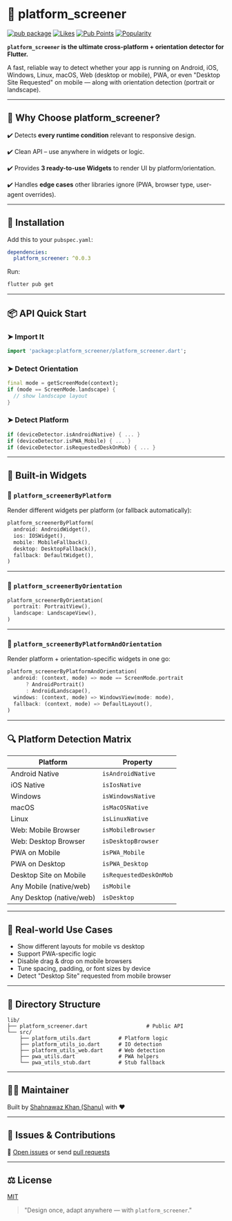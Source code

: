 # 📱 platform_screener


[![pub package](https://img.shields.io/pub/v/platform_screener.svg?logo=dart)](https://pub.dev/packages/platform_screener)
[![Likes](https://img.shields.io/pub/likes/platform_screener?logo=dart)](https://pub.dev/packages/platform_screener)
[![Pub Points](https://img.shields.io/pub/points/platform_screener?logo=dart)](https://pub.dev/packages/platform_screener)
[![Popularity](https://img.shields.io/pub/popularity/platform_screener?logo=dart)](https://pub.dev/packages/platform_screener)


**`platform_screener` is the ultimate cross-platform + orientation detector for Flutter.**

A fast, reliable way to detect whether your app is running on Android, iOS, Windows, Linux, macOS, Web (desktop or mobile), PWA, or even "Desktop Site Requested" on mobile — along with orientation detection (portrait or landscape).

---

## 🚀 Why Choose platform_screener?

✔️ Detects **every runtime condition** relevant to responsive design.

✔️ Clean API – use anywhere in widgets or logic.

✔️ Provides **3 ready-to-use Widgets** to render UI by platform/orientation.

✔️ Handles **edge cases** other libraries ignore (PWA, browser type, user-agent overrides).


---

## 🔧 Installation

Add this to your `pubspec.yaml`:

```yaml
dependencies:
  platform_screener: ^0.0.3
```

Run:

```bash
flutter pub get
```

---

## 📦 API Quick Start

### ➤ Import It

```dart
import 'package:platform_screener/platform_screener.dart';
```

### ➤ Detect Orientation

```dart
final mode = getScreenMode(context);
if (mode == ScreenMode.landscape) {
  // show landscape layout
}
```

### ➤ Detect Platform

```dart
if (deviceDetector.isAndroidNative) { ... }
if (deviceDetector.isPWA_Mobile) { ... }
if (deviceDetector.isRequestedDeskOnMob) { ... }
```

---

## 🧩 Built-in Widgets

### 🔹 `platform_screenerByPlatform`

Render different widgets per platform (or fallback automatically):

```dart
platform_screenerByPlatform(
  android: AndroidWidget(),
  ios: IOSWidget(),
  mobile: MobileFallback(),
  desktop: DesktopFallback(),
  fallback: DefaultWidget(),
)
```

---

### 🔹 `platform_screenerByOrientation`

```dart
platform_screenerByOrientation(
  portrait: PortraitView(),
  landscape: LandscapeView(),
)
```

---

### 🔹 `platform_screenerByPlatformAndOrientation`

Render platform + orientation-specific widgets in one go:

```dart
platform_screenerByPlatformAndOrientation(
  android: (context, mode) => mode == ScreenMode.portrait
      ? AndroidPortrait()
      : AndroidLandscape(),
  windows: (context, mode) => WindowsView(mode: mode),
  fallback: (context, mode) => DefaultLayout(),
)
```

---

## 🔍 Platform Detection Matrix

| Platform                 | Property               |
| ------------------------ | ---------------------- |
| Android Native           | `isAndroidNative`      |
| iOS Native               | `isIosNative`          |
| Windows                  | `isWindowsNative`      |
| macOS                    | `isMacOSNative`        |
| Linux                    | `isLinuxNative`        |
| Web: Mobile Browser      | `isMobileBrowser`      |
| Web: Desktop Browser     | `isDesktopBrowser`     |
| PWA on Mobile            | `isPWA_Mobile`         |
| PWA on Desktop           | `isPWA_Desktop`        |
| Desktop Site on Mobile   | `isRequestedDeskOnMob` |
| Any Mobile (native/web)  | `isMobile`             |
| Any Desktop (native/web) | `isDesktop`            |

---

## 🔄 Real-world Use Cases

* Show different layouts for mobile vs desktop
* Support PWA-specific logic
* Disable drag & drop on mobile browsers
* Tune spacing, padding, or font sizes by device
* Detect "Desktop Site" requested from mobile browser

---

## 📁 Directory Structure

```
lib/
├── platform_screener.dart                   # Public API
└── src/
    ├── platform_utils.dart         # Platform logic
    ├── platform_utils_io.dart      # IO detection
    ├── platform_utils_web.dart     # Web detection
    ├── pwa_utils.dart              # PWA helpers
    └── pwa_utils_stub.dart         # Stub fallback
```

---

## 👨‍💻 Maintainer

Built by [Shahnawaz Khan (Shanu)](https://github.com/Shanu33) with ❤️

---

## 📮 Issues & Contributions

📌 [Open issues](https://github.com/Shanu33/platform_screener/issues) or send [pull requests](https://github.com/Shanu33/platform_screener/pulls)

---

## ⚖️ License

[MIT](https://opensource.org/licenses/MIT)

> "Design once, adapt anywhere — with `platform_screener`."
